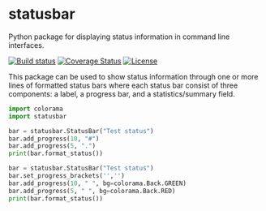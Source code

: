# statusbar

Python package for displaying status information in command line interfaces.

[![Build status](https://img.shields.io/travis/mailund/statusbar.svg)](https://travis-ci.org/mailund/statusbar)
[![Coverage Status](https://img.shields.io/coveralls/mailund/statusbar.svg)](https://coveralls.io/github/mailund/statusbar)
[![License](https://img.shields.io/badge/license-GPL%20%28%3E=%203%29-brightgreen.svg?style=flat)](http://www.gnu.org/licenses/gpl-3.0.html)


This package can be used to show status information through one or more lines of formatted status bars where each status bar consist of three components: a label, a progress bar, and a statistics/summary field.

```Python
import colorama
import statusbar

bar = statusbar.StatusBar("Test status")
bar.add_progress(10, "#")
bar.add_progress(5, ".")
print(bar.format_status())

bar = statusbar.StatusBar("Test status")
bar.set_progress_brackets('','')
bar.add_progress(10, " ", bg=colorama.Back.GREEN)
bar.add_progress(5, " ", bg=colorama.Back.RED)
print(bar.format_status())
```
